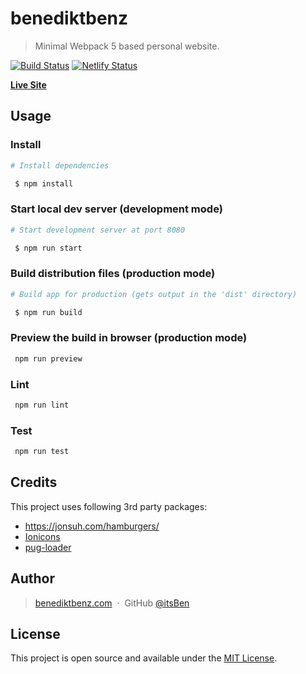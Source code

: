 # benediktbenz

> Minimal Webpack 5 based personal website.

[![Build Status](https://travis-ci.com/itsBen/benediktbenz.svg?branch=main)](https://travis-ci.com/github/itsBen/benediktbenz)
[![Netlify Status](https://api.netlify.com/api/v1/badges/2a89a8dd-e6eb-494b-b685-58cc6cd7e837/deploy-status)](https://app.netlify.com/sites/stupefied-darwin-cd96c2/deploys)

[**Live Site**](https://benediktbenz.com)

## Usage

### Install

```bash
# Install dependencies

 $ npm install
```

### Start local dev server (development mode)

```bash
# Start development server at port 8080

 $ npm run start
```

### Build distribution files (production mode)

```bash
# Build app for production (gets output in the 'dist' directory)

 $ npm run build
```

### Preview the build in browser (production mode)

```bash
 npm run preview
```

### Lint

```bash
 npm run lint
```

### Test

```bash
 npm run test
```

## Credits

This project uses following 3rd party packages:

- <https://jonsuh.com/hamburgers/>
- <a href="https://ionicons.com/" target="_blank">Ionicons</a>
- <a href="https://github.com/webdiscus/pug-plugin" target="_blank">pug-loader</a>

## Author

> [benediktbenz.com](https://www.benediktbenz.com) &nbsp;&middot;&nbsp;
> GitHub [@itsBen](https://github.com/itsben)

## License

This project is open source and available under the [MIT License](https://github.com/itsBen/benediktbenz/blob/master/LICENCE.md).

